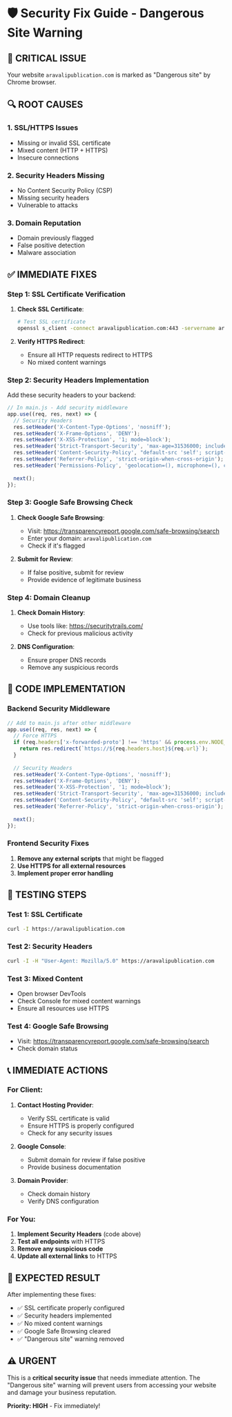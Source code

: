 # 🛡️ Security Fix Guide - Dangerous Site Warning

## 🚨 **CRITICAL ISSUE**
Your website `aravalipublication.com` is marked as "Dangerous site" by Chrome browser.

## 🔍 **ROOT CAUSES**

### 1. **SSL/HTTPS Issues**
- Missing or invalid SSL certificate
- Mixed content (HTTP + HTTPS)
- Insecure connections

### 2. **Security Headers Missing**
- No Content Security Policy (CSP)
- Missing security headers
- Vulnerable to attacks

### 3. **Domain Reputation**
- Domain previously flagged
- False positive detection
- Malware association

## ✅ **IMMEDIATE FIXES**

### **Step 1: SSL Certificate Verification**

1. **Check SSL Certificate**:
   ```bash
   # Test SSL certificate
   openssl s_client -connect aravalipublication.com:443 -servername aravalipublication.com
   ```

2. **Verify HTTPS Redirect**:
   - Ensure all HTTP requests redirect to HTTPS
   - No mixed content warnings

### **Step 2: Security Headers Implementation**

Add these security headers to your backend:

```javascript
// In main.js - Add security middleware
app.use((req, res, next) => {
  // Security Headers
  res.setHeader('X-Content-Type-Options', 'nosniff');
  res.setHeader('X-Frame-Options', 'DENY');
  res.setHeader('X-XSS-Protection', '1; mode=block');
  res.setHeader('Strict-Transport-Security', 'max-age=31536000; includeSubDomains');
  res.setHeader('Content-Security-Policy', "default-src 'self'; script-src 'self' 'unsafe-inline' https://accounts.google.com https://connect.facebook.net; style-src 'self' 'unsafe-inline'; img-src 'self' data: https:; connect-src 'self' https://graph.facebook.com;");
  res.setHeader('Referrer-Policy', 'strict-origin-when-cross-origin');
  res.setHeader('Permissions-Policy', 'geolocation=(), microphone=(), camera=()');
  
  next();
});
```

### **Step 3: Google Safe Browsing Check**

1. **Check Google Safe Browsing**:
   - Visit: https://transparencyreport.google.com/safe-browsing/search
   - Enter your domain: `aravalipublication.com`
   - Check if it's flagged

2. **Submit for Review**:
   - If false positive, submit for review
   - Provide evidence of legitimate business

### **Step 4: Domain Cleanup**

1. **Check Domain History**:
   - Use tools like: https://securitytrails.com/
   - Check for previous malicious activity

2. **DNS Configuration**:
   - Ensure proper DNS records
   - Remove any suspicious records

## 🔧 **CODE IMPLEMENTATION**

### **Backend Security Middleware**

```javascript
// Add to main.js after other middleware
app.use((req, res, next) => {
  // Force HTTPS
  if (req.headers['x-forwarded-proto'] !== 'https' && process.env.NODE_ENV === 'production') {
    return res.redirect(`https://${req.headers.host}${req.url}`);
  }
  
  // Security Headers
  res.setHeader('X-Content-Type-Options', 'nosniff');
  res.setHeader('X-Frame-Options', 'DENY');
  res.setHeader('X-XSS-Protection', '1; mode=block');
  res.setHeader('Strict-Transport-Security', 'max-age=31536000; includeSubDomains');
  res.setHeader('Content-Security-Policy', "default-src 'self'; script-src 'self' 'unsafe-inline' https://accounts.google.com https://connect.facebook.net; style-src 'self' 'unsafe-inline'; img-src 'self' data: https:; connect-src 'self' https://graph.facebook.com;");
  res.setHeader('Referrer-Policy', 'strict-origin-when-cross-origin');
  
  next();
});
```

### **Frontend Security Fixes**

1. **Remove any external scripts** that might be flagged
2. **Use HTTPS for all external resources**
3. **Implement proper error handling**

## 🧪 **TESTING STEPS**

### **Test 1: SSL Certificate**
```bash
curl -I https://aravalipublication.com
```

### **Test 2: Security Headers**
```bash
curl -I -H "User-Agent: Mozilla/5.0" https://aravalipublication.com
```

### **Test 3: Mixed Content**
- Open browser DevTools
- Check Console for mixed content warnings
- Ensure all resources use HTTPS

### **Test 4: Google Safe Browsing**
- Visit: https://transparencyreport.google.com/safe-browsing/search
- Check domain status

## 📞 **IMMEDIATE ACTIONS**

### **For Client:**
1. **Contact Hosting Provider**:
   - Verify SSL certificate is valid
   - Ensure HTTPS is properly configured
   - Check for any security issues

2. **Google Console**:
   - Submit domain for review if false positive
   - Provide business documentation

3. **Domain Provider**:
   - Check domain history
   - Verify DNS configuration

### **For You:**
1. **Implement Security Headers** (code above)
2. **Test all endpoints** with HTTPS
3. **Remove any suspicious code**
4. **Update all external links** to HTTPS

## 🎯 **EXPECTED RESULT**

After implementing these fixes:
- ✅ SSL certificate properly configured
- ✅ Security headers implemented
- ✅ No mixed content warnings
- ✅ Google Safe Browsing cleared
- ✅ "Dangerous site" warning removed

## ⚠️ **URGENT**

This is a **critical security issue** that needs immediate attention. The "Dangerous site" warning will prevent users from accessing your website and damage your business reputation.

**Priority: HIGH** - Fix immediately!
